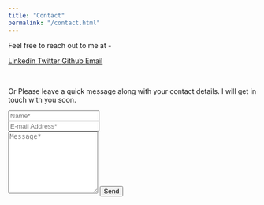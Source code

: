 ```yaml
---
title: "Contact"
permalink: "/contact.html"
---
```

<div class="p-3 border rounded row justify-content-center">
Feel free to reach out to me at - <br>

<a class="text-dark ml-1" target="_blank" href="https://www.linkedin.com/in/ashwinmuthiah/"><i class = "fab fa-linkedin-in"></i> Linkedin </a>
<a class="text-dark ml-1" target="_blank" href="https://twitter.com/AshwinMuru"><i class="fab fa-twitter text-muted"></i> Twitter </a>
<a class="text-dark ml-1" target="_blank" href="https://github.com/mashwinmuthiah"><i class="fab fa-github"></i> Github </a>
<a class="text-dark ml-1" target="_blank" href="mailto: murugappan.a@northeastern.edu"><i class="far fa-paper-plane"></i> Email </a>
</div><br>

<form action="https://send.pageclip.co/HnhwzZLNBPE85Qgjo4OegrPyqcPIKVJ8" class="pageclip-form " method="POST">    
<p class="mb-4"> Or Please leave a quick message along with your contact details. I will get in touch with you soon.</p>
<div class="form-group row">
<div class="col-md-6">
<input class="form-control" type="text" name="name" placeholder="Name*" required>
</div>
<div class="col-md-6">
<input class="form-control" type="email" name="email" placeholder="E-mail Address*" required>
</div>
</div>
<textarea rows="8" class="form-control mb-3" name="message" placeholder="Message*" required></textarea>    
<input class="btn btn-success button pageclip-form__submit--dark-loader" type="submit" value="Send">
</form>

